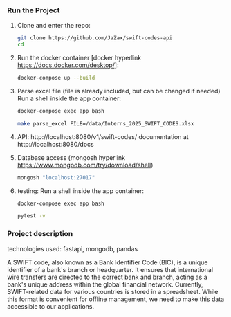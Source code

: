 ### Run the Project

1. Clone and enter the repo:
   ```bash
   git clone https://github.com/JaZax/swift-codes-api
   cd 
   ```

2. Run the docker container [docker hyperlink https://docs.docker.com/desktop/]:
    ```bash
    docker-compose up --build
    ```

3. Parse excel file (file is already included, but can be changed if needed)
    Run a shell inside the app container:
    ```bash
    docker-compose exec app bash
    ```
    ```bash
    make parse_excel FILE=/data/Interns_2025_SWIFT_CODES.xlsx
    ```

4. API: 
    http://localhost:8080/v1/swift-codes/
    documentation at http://localhost:8080/docs

5. Database access (mongosh hyperlink https://www.mongodb.com/try/download/shell)
    ```bash
    mongosh "localhost:27017"
    ```

6. testing:
    Run a shell inside the app container:
    ```bash
    docker-compose exec app bash
    ```
    ```bash
    pytest -v
    ```
   

### Project description

technologies used: fastapi, mongodb, pandas

A SWIFT code, also known as a Bank Identifier Code (BIC), is a unique identifier of a bank's branch or headquarter. It ensures that international wire transfers are directed to the correct bank and branch, acting as a bank's unique address within the global financial network.
Currently, SWIFT-related data for various countries is stored in a spreadsheet. While this format is convenient for offline management, we need to make this data accessible to our applications.

